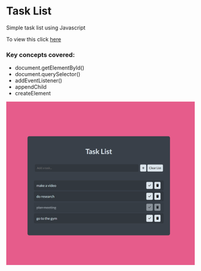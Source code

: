 # Task List
Simple task list using Javascript

To view this click [here](https://smelecrinis.github.io/todolist/)

### Key concepts covered:

* document.getElementById()
* document.querySelector()
* addEventListener()
* appendChild
* createElement


![This is an image](https://github.com/smelecrinis/todolist/blob/master/img/task-list-1.PNG)
